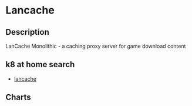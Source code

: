 # Lancache

## Description

LanCache Monolithic - a caching proxy server for game download content

## k8 at home search

- [lancache](https://nanne.dev/k8s-at-home-search/#/lancache)

## Charts


